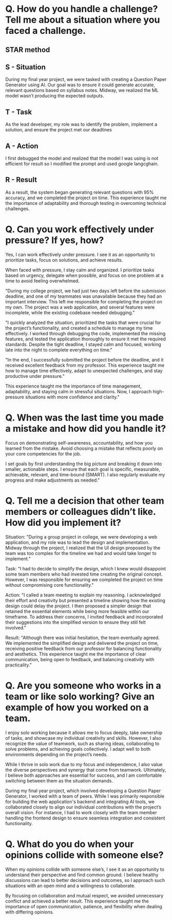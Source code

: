 # Q. How do you handle a challenge? Tell me about a situation where you faced a challenge. 
## STAR method 
## S - Situation 
During my final year project, we were tasked with creating a Question Paper Generator using AI. Our goal was to ensure it could generate accurate, relevant questions based on syllabus notes. Midway, we realized the ML model wasn’t producing the expected outputs.
## T - Task
As the lead developer, my role was to identify the problem, implement a solution, and ensure the project met our deadlines
## A - Action
I first debugged the model and realized that the model I was using is not efficient for result so I modified the prompt and used google langcghain.
## R - Result
As a result, the system began generating relevant questions with 95% accuracy, and we completed the project on time. This experience taught me the importance of adaptability and thorough testing in overcoming technical challenges.

# Q. Can you work effectively under pressure? If yes, how?

Yes, I can work effectively under pressure. I see it as an opportunity to prioritize tasks, focus on solutions, and achieve results.

When faced with pressure, I stay calm and organized. I prioritize tasks based on urgency, delegate when possible, and focus on one problem at a time to avoid feeling overwhelmed.

"During my college project, we had just two days left before the submission deadline, and one of my teammates was unavailable because they had an important interview. This left me responsible for completing the project on my own. The project was a web application, and several features were incomplete, while the existing codebase needed debugging."

"I quickly analyzed the situation, prioritized the tasks that were crucial for the project’s functionality, and created a schedule to manage my time effectively. I worked through debugging the code, implemented the missing features, and tested the application thoroughly to ensure it met the required standards. Despite the tight deadline, I stayed calm and focused, working late into the night to complete everything on time."

"In the end, I successfully submitted the project before the deadline, and it received excellent feedback from my professor. This experience taught me how to manage time effectively, adapt to unexpected challenges, and stay productive under pressure."

This experience taught me the importance of time management, adaptability, and staying calm in stressful situations. Now, I approach high-pressure situations with more confidence and clarity."

# Q. When was the last time you made a mistake and how did you handle it?

Focus on demonstrating self-awareness, accountability, and how you learned from the mistake. Avoid choosing a mistake that reflects poorly on your core competencies for the job. 

I set goals by first understanding the big picture and breaking it down into smaller, actionable steps. I ensure that each goal is specific, measurable, achievable, relevant, and time-bound (SMART). I also regularly evaluate my progress and make adjustments as needed."

# Q. Tell me a decision that other team members or colleagues didn’t like. How did you implement it?

Situation:
"During a group project in college, we were developing a web application, and my role was to lead the design and implementation. Midway through the project, I realized that the UI design proposed by the team was too complex for the timeline we had and would take longer to implement."

Task:
"I had to decide to simplify the design, which I knew would disappoint some team members who had invested time creating the original concept. However, I was responsible for ensuring we completed the project on time without compromising core functionality."

Action:
"I called a team meeting to explain my reasoning. I acknowledged their effort and creativity but presented a timeline showing how the existing design could delay the project. I then proposed a simpler design that retained the essential elements while being more feasible within our timeframe. To address their concerns, I invited feedback and incorporated their suggestions into the simplified version to ensure they still felt involved."

Result:
"Although there was initial hesitation, the team eventually agreed. We implemented the simplified design and delivered the project on time, receiving positive feedback from our professor for balancing functionality and aesthetics. This experience taught me the importance of clear communication, being open to feedback, and balancing creativity with practicality."

# Q. Are you someone who works in a team or like solo working? Give an example of how you worked on a team.

I enjoy solo working because it allows me to focus deeply, take ownership of tasks, and showcase my individual creativity and skills. However, I also recognize the value of teamwork, such as sharing ideas, collaborating to solve problems, and achieving goals collectively. I adapt well to both environments depending on the project’s needs.

While I thrive in solo work due to my focus and independence, I also value the diverse perspectives and synergy that come from teamwork. Ultimately, I believe both approaches are essential for success, and I am comfortable switching between them as the situation demands.

During my final year project, which involved developing a Question Paper Generator, I worked with a team of peers. While I was primarily responsible for building the web application's backend and integrating AI tools, we collaborated closely to align our individual contributions with the project’s overall vision. For instance, I had to work closely with the team member handling the frontend design to ensure seamless integration and consistent functionality.

# Q. What do you do when your opinions collide with someone else?

When my opinions collide with someone else’s, I see it as an opportunity to understand their perspective and find common ground. I believe healthy discussions can lead to better decisions and outcomes, so I approach such situations with an open mind and a willingness to collaborate.

By focusing on collaboration and mutual respect, we avoided unnecessary conflict and achieved a better result. This experience taught me the importance of open communication, patience, and flexibility when dealing with differing opinions.

